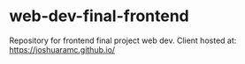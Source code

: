 # web-dev-final-frontend
Repository for frontend final project web dev. 
Client hosted at: https://joshuaramc.github.io/

